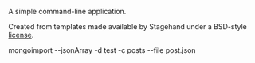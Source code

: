 A simple command-line application.

Created from templates made available by Stagehand under a BSD-style
[license](https://github.com/dart-lang/stagehand/blob/master/LICENSE).

mongoimport --jsonArray -d test -c posts --file post.json   